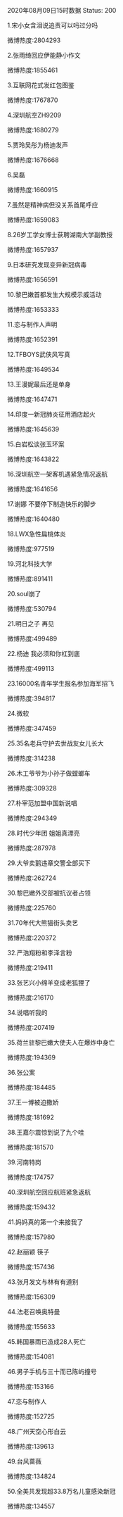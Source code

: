2020年08月09日15时数据
Status: 200

1.宋小女含泪说追责可以吗过分吗

微博热度:2804293

2.张雨绮回应伊能静小作文

微博热度:1855461

3.互联网花式发红包图鉴

微博热度:1767870

4.深圳航空ZH9209

微博热度:1680279

5.贾玲吴彤为杨迪发声

微博热度:1676668

6.吴磊

微博热度:1660915

7.虽然是精神病但没关系首尾呼应

微博热度:1659083

8.26岁工学女博士获聘湖南大学副教授

微博热度:1657937

9.日本研究发现变异新冠病毒

微博热度:1656591

10.黎巴嫩首都发生大规模示威活动

微博热度:1653333

11.恋与制作人声明

微博热度:1652391

12.TFBOYS武侠风写真

微博热度:1649534

13.王漫妮最后还是单身

微博热度:1647471

14.印度一新冠肺炎征用酒店起火

微博热度:1645639

15.白岩松谈张玉环案

微博热度:1643822

16.深圳航空一架客机遇紧急情况返航

微博热度:1641656

17.谢娜 不要停下制造快乐的脚步

微博热度:1640480

18.LWX急性扁桃体炎

微博热度:977519

19.河北科技大学

微博热度:891411

20.soul崩了

微博热度:530794

21.明日之子 再见

微博热度:499489

22.杨迪 我必须和你杠到底

微博热度:499113

23.16000名青年学生报名参加海军招飞

微博热度:394817

24.微软

微博热度:347459

25.35名老兵守护去世战友女儿长大

微博热度:314238

26.木工爷爷为小孙子做螳螂车

微博热度:309328

27.朴宰范加盟中国新说唱

微博热度:294349

28.时代少年团 姐姐真漂亮

微博热度:287978

29.大爷卖鹅违章交警全部买下

微博热度:262724

30.黎巴嫩外交部被抗议者占领

微博热度:225760

31.70年代大熊猫街头卖艺

微博热度:220372

32.严浩翔粉和李泽言粉

微博热度:219411

33.张艺兴小绵羊变成老狐狸了

微博热度:216170

34.说唱听我的

微博热度:207419

35.荷兰驻黎巴嫩大使夫人在爆炸中身亡

微博热度:194369

36.张公案

微博热度:184485

37.王一博被迫撒娇

微博热度:181692

38.王嘉尔震惊到说了九个哇

微博热度:181570

39.河南特岗

微博热度:174757

40.深圳航空回应航班紧急返航

微博热度:159432

41.妈妈真的第一个来接我了

微博热度:157980

42.赵丽颖 筷子

微博热度:157436

43.张月发文与林有有道别

微博热度:156309

44.法老召唤奥特曼

微博热度:155633

45.韩国暴雨已造成28人死亡

微博热度:154081

46.男子手机与三十而已陈屿撞号

微博热度:153166

47.恋与制作人

微博热度:152725

48.广州天空心形白云

微博热度:139613

49.台风蔷薇

微博热度:134824

50.全美共发现超33.8万名儿童感染新冠

微博热度:134557

